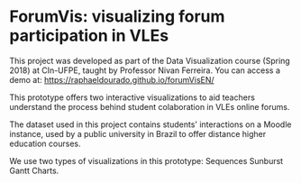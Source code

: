 # ForumVis: visualizing forum participation in VLEs

This project was developed as part of the Data Visualization course (Spring 2018) at CIn-UFPE, taught by Professor Nivan Ferreira.
You can access a demo at: https://raphaeldourado.github.io/forumVisEN/

This prototype offers two interactive visualizations to aid teachers understand the process behind student colaboration in VLEs online forums.

The dataset used in this project contains students' interactions on a Moodle instance, used by a public university in Brazil to offer distance higher education courses.

We use two types of visualizations in this prototype: Sequences Sunburst Gantt Charts.